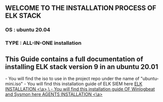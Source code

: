 ## WELCOME TO THE INSTALLATION PROCESS OF ELK STACK ##

<h3>OS : ubuntu 20.04</h3>
<h3>TYPE : ALL-IN-ONE installation</h3>

<h2>This Guide contains a full documentation of installing ELK stack version 9 in an ubuntu 20.01</h2>
- You will find the iso to use in the project repo under the name of "ubuntu-mini.iso"
- You will find this installation guide of ELK SIEM here <a href="https://github.com/yassinebadrou/SIEM-ELK/blob/main/InstallationSteps.md"> ELK INSTALLATION <\a> \
- You will find this installation guide OF Winlogbeat and Sysmon here <a href="https://github.com/yassinebadrou/SIEM-ELK/blob/main/WinlogbeatConfig.md"> AGENTS INSTALLATION <\a>

